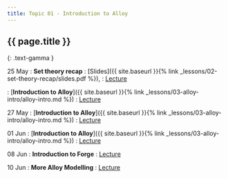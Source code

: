 ```yaml
---
title: Topic 01 - Introduction to Alloy
---
```


## {{ page.title }}
{: .text-gamma }

25 May
: **Set theory recap**
  : [Slides]({{ site.baseurl }}{% link _lessons/02-set-theory-recap/slides.pdf %}),
  : [Lecture](https://youtu.be/4SWhZBGC-vI)

: [**Introduction to Alloy**]({{ site.baseurl }}{% link _lessons/03-alloy-intro/alloy-intro.md %})
  : [Lecture](https://youtu.be/Z554297lYmM)

27 May
: [**Introduction to Alloy**]({{ site.baseurl }}{% link _lessons/03-alloy-intro/alloy-intro.md %})
  : [Lecture](https://youtu.be/7SJPDnZ40Hg)

01 Jun
: [**Introduction to Alloy**]({{ site.baseurl }}{% link _lessons/03-alloy-intro/alloy-intro.md %})
  : [Lecture](https://youtu.be/6Mc5VzPA7h0)

08 Jun
: **Introduction to Forge**
  : [Lecture](https://youtu.be/k2vGQ9OEDsQ)

10 Jun
: **More Alloy Modelling**
  : [Lecture](https://youtu.be/-gZ5lM8SHJ4)
